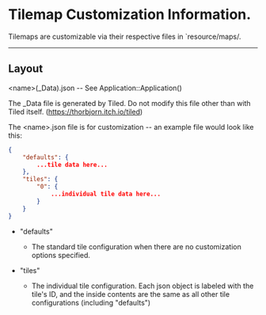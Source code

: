 # Tilemap Customization Information.

Tilemaps are customizable via their respective files in `resource/maps/.

---------------

## Layout

\<name\>(_Data).json -- See Application::Application()

The _Data file is generated by Tiled. Do not modify this file other than with Tiled itself. (https://thorbjorn.itch.io/tiled)

The \<name\>.json file is for customization -- an example file would look like this:
```json
{
	"defaults": {
		...tile data here...
	},
	"tiles": {
		"0": {
			...individual tile data here...
		}
	}
}
```
* "defaults"
	* The standard tile configuration when there are no customization options specified.

* "tiles"
	* The individual tile configuration. Each json object is labeled with the tile's ID, and the inside contents are the same as all other tile configurations (including "defaults")
